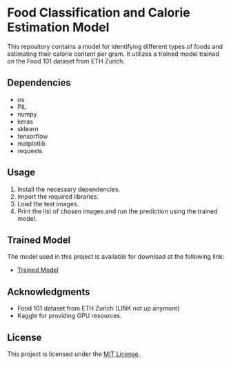 # Food Classification and Calorie Estimation Model

This repository contains a model for identifying different types of foods and estimating their calorie content per gram. It utilizes a trained model trained on the Food 101 dataset from ETH Zurich.

## Dependencies

- os
- PIL
- numpy
- keras
- sklearn
- tensorflow
- matplotlib
- requests

## Usage

1. Install the necessary dependencies.
2. Import the required libraries.
3. Load the test images.
4. Print the list of chosen images and run the prediction using the trained model.

## Trained Model

The model used in this project is available for download at the following link:
- [Trained Model](https://drive.google.com/uc?id=1hujYuGsVFK-CEFh4MZPg60AqPfaXEM-7)

## Acknowledgments

- Food 101 dataset from ETH Zurich (LINK not up anymore)
- Kaggle for providing GPU resources.

## License

This project is licensed under the [MIT License](LICENSE).
